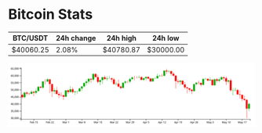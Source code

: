 # Bitcoin Stats

BTC/USDT|24h change|24h high|24h low|
|---|---|---|---|
|$40060.25|2.08%|$40780.87|$30000.00|

<img src="./chart.svg">
